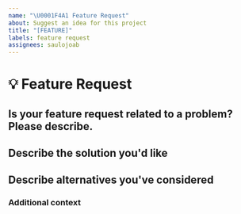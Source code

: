 ```yaml
---
name: "\U0001F4A1 Feature Request"
about: Suggest an idea for this project
title: "[FEATURE]"
labels: feature request
assignees: saulojoab
---
```


# **💡 Feature Request**

<!--📛📛📛📛📛📛📛📛📛📛📛📛📛📛📛📛📛📛📛📛📛📛📛📛📛📛📛📛📛📛

Oh, hi there! 😄

To expedite issue processing, please search open and closed issues before submitting a new one.
Please read our Rules of Conduct at this repository's `.github/CODE_OF_CONDUCT.md`

📛📛📛📛📛📛📛📛📛📛📛📛📛📛📛📛📛📛📛📛📛📛📛📛📛📛📛📛📛📛📛📛-->

## **Is your feature request related to a problem? Please describe.**

<!-- A clear and concise description of what the problem is. Ex. I'm always frustrated when [...] -->

## **Describe the solution you'd like**

<!-- A clear and concise description of what you want to happen. -->

## **Describe alternatives you've considered**

<!-- A clear and concise description of any alternative solutions or features you've considered. -->

### **Additional context**

<!-- Add any other context or additional information about the problem here.-->
